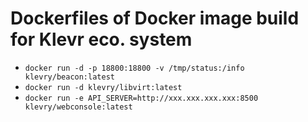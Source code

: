 # Dockerfiles of Docker image build for Klevr eco. system
 * ```docker run -d -p 18800:18800 -v /tmp/status:/info klevry/beacon:latest ```
 * ```docker run -d klevry/libvirt:latest```
 * ```docker run -e API_SERVER=http://xxx.xxx.xxx.xxx:8500 klevry/webconsole:latest```
